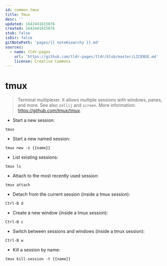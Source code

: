 ```yaml
---
id: common.tmux
title: Tmux
desc: ''
updated: 1642441815076
created: 1642441815076
stub: false
isDir: false
gitNotePath: 'pages/{{ noteHiearchy }}.md'
sources:
  - name: tldr-pages
    url: 'https://github.com/tldr-pages/tldr/blob/master/LICENSE.md'
    license: Creative Commons
---
```

# tmux

> Terminal multiplexer. It allows multiple sessions with windows, panes, and more.
> See also `zellij` and `screen`.
> More information: <https://github.com/tmux/tmux>.

- Start a new session:

`tmux`

- Start a new named session:

`tmux new -s {{name}}`

- List existing sessions:

`tmux ls`

- Attach to the most recently used session:

`tmux attach`

- Detach from the current session (inside a tmux session):

`Ctrl-B d`

- Create a new window (inside a tmux session):

`Ctrl-B c`

- Switch between sessions and windows (inside a tmux session):

`Ctrl-B w`

- Kill a session by name:

`tmux kill-session -t {{name}}`

